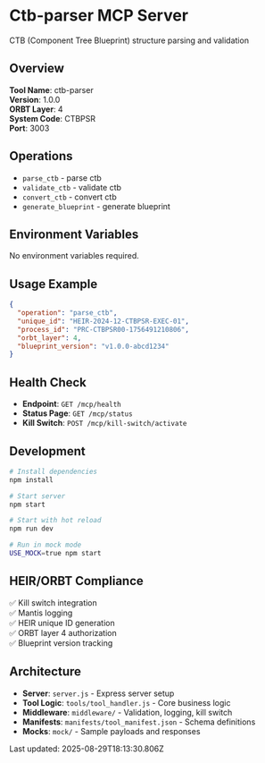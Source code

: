 # Ctb-parser MCP Server

CTB (Component Tree Blueprint) structure parsing and validation

## Overview

**Tool Name**: ctb-parser  
**Version**: 1.0.0  
**ORBT Layer**: 4  
**System Code**: CTBPSR  
**Port**: 3003

## Operations

- `parse_ctb` - parse ctb
- `validate_ctb` - validate ctb
- `convert_ctb` - convert ctb
- `generate_blueprint` - generate blueprint

## Environment Variables

No environment variables required.

## Usage Example

```json
{
  "operation": "parse_ctb",
  "unique_id": "HEIR-2024-12-CTBPSR-EXEC-01",
  "process_id": "PRC-CTBPSR00-1756491210806",
  "orbt_layer": 4,
  "blueprint_version": "v1.0.0-abcd1234"
}
```

## Health Check

- **Endpoint**: `GET /mcp/health`
- **Status Page**: `GET /mcp/status`
- **Kill Switch**: `POST /mcp/kill-switch/activate`

## Development

```bash
# Install dependencies
npm install

# Start server
npm start

# Start with hot reload
npm run dev

# Run in mock mode
USE_MOCK=true npm start
```

## HEIR/ORBT Compliance

✅ Kill switch integration  
✅ Mantis logging  
✅ HEIR unique ID generation  
✅ ORBT layer 4 authorization  
✅ Blueprint version tracking  

## Architecture

- **Server**: `server.js` - Express server setup
- **Tool Logic**: `tools/tool_handler.js` - Core business logic
- **Middleware**: `middleware/` - Validation, logging, kill switch
- **Manifests**: `manifests/tool_manifest.json` - Schema definitions
- **Mocks**: `mock/` - Sample payloads and responses

Last updated: 2025-08-29T18:13:30.806Z
